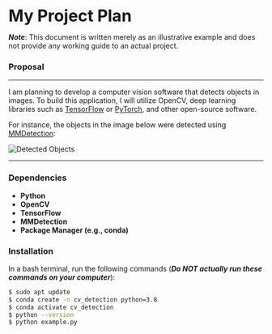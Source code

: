 <div style="font-size: 32px; font-weight: bold;">My Project Plan</div>

**_Note_**: This document is written merely as an illustrative example and does not provide any working guide to an actual project.

### Proposal
---
I am planning to develop a computer vision software that detects objects in images. To build this application, I will utilize OpenCV, deep learning libraries such as [TensorFlow](https://www.tensorflow.org/) or [PyTorch](https://pytorch.org/), and other open-source software.

For instance, the objects in the image below were detected using [MMDetection](https://github.com/open-mmlab/mmdetection):

![Detected Objects](https://user-images.githubusercontent.com/12907710/137271636-56ba1cd2-b110-4812-8221-b4c120320aa9.png)

---
### Dependencies

- **Python**
- **OpenCV**
- **TensorFlow**
- **MMDetection**
- **Package Manager (e.g., conda)**

### Installation

In a bash terminal, run the following commands (**_Do NOT actually run these commands on your computer_**):

```bash
$ sudo apt update
$ conda create -n cv_detection python=3.8
$ conda activate cv_detection
$ python --version
$ python example.py
